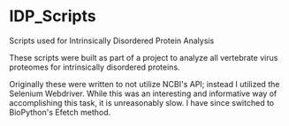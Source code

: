 # IDP_Scripts
Scripts used for Intrinsically Disordered Protein Analysis


These scripts were built as part of a project to analyze all vertebrate virus proteomes for intrinsically disordered proteins.

Originally these were written to not utilize NCBI's API; instead I utilized the Selenium Webdriver. While this was an interesting and informative way of accomplishing this task, it is unreasonably slow. I have since switched to BioPython's Efetch method.

